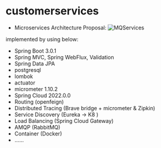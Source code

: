 # customerservices

- Microservices Architecture Proposal:
![MQServices](https://user-images.githubusercontent.com/11742710/209483141-06d54d9f-ab68-4c3d-a522-ed2dc93f881e.png)

implemented by using below:

- Spring Boot 3.0.1
- Spring MVC, Spring WebFlux, Validation
- Spring Data JPA
- postgresql
- lombok
- actuator
- micrometer 1.10.2
- Spring Cloud 2022.0.0
- Routing (openfeign)
- Distributed Tracing (Brave bridge + micrometer & Zipkin)
- Service Discovery (Eureka -> K8 )
- Load Balancing (Spring Cloud Gateway)
- AMQP (RabbitMQ)
- Container (Docker)
- ......
